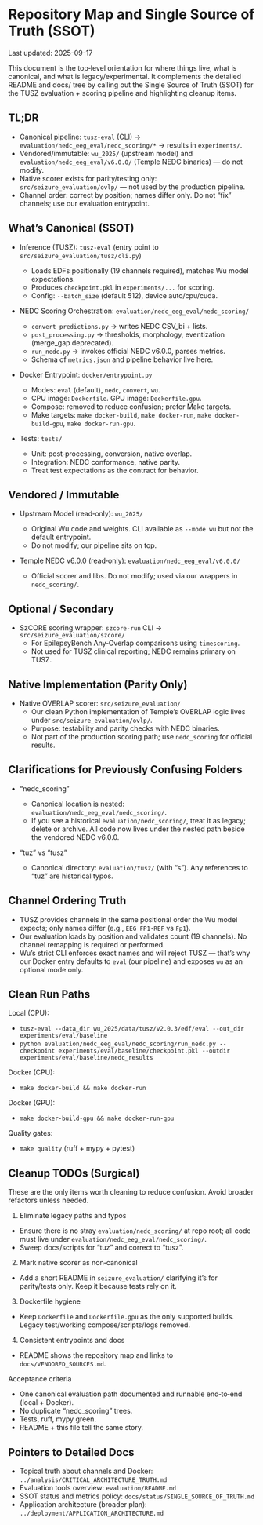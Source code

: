 # Repository Map and Single Source of Truth (SSOT)

Last updated: 2025-09-17

This document is the top‑level orientation for where things live, what is canonical, and what is legacy/experimental. It complements the detailed README and docs/ tree by calling out the Single Source of Truth (SSOT) for the TUSZ evaluation + scoring pipeline and highlighting cleanup items.

## TL;DR

- Canonical pipeline: `tusz-eval` (CLI) → `evaluation/nedc_eeg_eval/nedc_scoring/*` → results in `experiments/`.
- Vendored/immutable: `wu_2025/` (upstream model) and `evaluation/nedc_eeg_eval/v6.0.0/` (Temple NEDC binaries) — do not modify.
- Native scorer exists for parity/testing only: `src/seizure_evaluation/ovlp/` — not used by the production pipeline.
- Channel order: correct by position; names differ only. Do not “fix” channels; use our evaluation entrypoint.

## What’s Canonical (SSOT)

- Inference (TUSZ): `tusz-eval` (entry point to `src/seizure_evaluation/tusz/cli.py`)
  - Loads EDFs positionally (19 channels required), matches Wu model expectations.
  - Produces `checkpoint.pkl` in `experiments/...` for scoring.
  - Config: `--batch_size` (default 512), device auto/cpu/cuda.

- NEDC Scoring Orchestration: `evaluation/nedc_eeg_eval/nedc_scoring/`
  - `convert_predictions.py` → writes NEDC CSV_bi + lists.
  - `post_processing.py` → thresholds, morphology, eventization (merge_gap deprecated).
  - `run_nedc.py` → invokes official NEDC v6.0.0, parses metrics.
  - Schema of `metrics.json` and pipeline behavior live here.

- Docker Entrypoint: `docker/entrypoint.py`
  - Modes: `eval` (default), `nedc`, `convert`, `wu`.
  - CPU image: `Dockerfile`. GPU image: `Dockerfile.gpu`.
  - Compose: removed to reduce confusion; prefer Make targets.
  - Make targets: `make docker-build`, `make docker-run`, `make docker-build-gpu`, `make docker-run-gpu`.

- Tests: `tests/`
  - Unit: post‑processing, conversion, native overlap.
  - Integration: NEDC conformance, native parity.
  - Treat test expectations as the contract for behavior.

## Vendored / Immutable

- Upstream Model (read‑only): `wu_2025/`
  - Original Wu code and weights. CLI available as `--mode wu` but not the default entrypoint.
  - Do not modify; our pipeline sits on top.

- Temple NEDC v6.0.0 (read‑only): `evaluation/nedc_eeg_eval/v6.0.0/`
  - Official scorer and libs. Do not modify; used via our wrappers in `nedc_scoring/`.

## Optional / Secondary

- SzCORE scoring wrapper: `szcore-run` CLI → `src/seizure_evaluation/szcore/`
  - For EpilepsyBench Any‑Overlap comparisons using `timescoring`.
  - Not used for TUSZ clinical reporting; NEDC remains primary on TUSZ.

## Native Implementation (Parity Only)

- Native OVERLAP scorer: `src/seizure_evaluation/`
  - Our clean Python implementation of Temple’s OVERLAP logic lives under `src/seizure_evaluation/ovlp/`.
  - Purpose: testability and parity checks with NEDC binaries.
  - Not part of the production scoring path; use `nedc_scoring` for official results.

## Clarifications for Previously Confusing Folders

- “nedc_scoring”
  - Canonical location is nested: `evaluation/nedc_eeg_eval/nedc_scoring/`.
  - If you see a historical `evaluation/nedc_scoring/`, treat it as legacy; delete or archive. All code now lives under the nested path beside the vendored NEDC v6.0.0.

- “tuz” vs “tusz”
  - Canonical directory: `evaluation/tusz/` (with “s”). Any references to “tuz” are historical typos.

## Channel Ordering Truth

- TUSZ provides channels in the same positional order the Wu model expects; only names differ (e.g., `EEG FP1-REF` vs `Fp1`).
- Our evaluation loads by position and validates count (19 channels). No channel remapping is required or performed.
- Wu’s strict CLI enforces exact names and will reject TUSZ — that’s why our Docker entry defaults to `eval` (our pipeline) and exposes `wu` as an optional mode only.

## Clean Run Paths

Local (CPU):
- `tusz-eval --data_dir wu_2025/data/tusz/v2.0.3/edf/eval --out_dir experiments/eval/baseline`
- `python evaluation/nedc_eeg_eval/nedc_scoring/run_nedc.py --checkpoint experiments/eval/baseline/checkpoint.pkl --outdir experiments/eval/baseline/nedc_results`

Docker (CPU):
- `make docker-build && make docker-run`

Docker (GPU):
- `make docker-build-gpu && make docker-run-gpu`

Quality gates:
- `make quality` (ruff + mypy + pytest)

## Cleanup TODOs (Surgical)

These are the only items worth cleaning to reduce confusion. Avoid broader refactors unless needed.

1) Eliminate legacy paths and typos
- Ensure there is no stray `evaluation/nedc_scoring/` at repo root; all code must live under `evaluation/nedc_eeg_eval/nedc_scoring/`.
- Sweep docs/scripts for “tuz” and correct to “tusz”.

2) Mark native scorer as non‑canonical
- Add a short README in `seizure_evaluation/` clarifying it’s for parity/tests only. Keep it because tests rely on it.

3) Dockerfile hygiene
- Keep `Dockerfile` and `Dockerfile.gpu` as the only supported builds. Legacy test/working compose/scripts/logs removed.

4) Consistent entrypoints and docs
- README shows the repository map and links to `docs/VENDORED_SOURCES.md`.

Acceptance criteria
- One canonical evaluation path documented and runnable end‑to‑end (local + Docker).
- No duplicate “nedc_scoring” trees.
- Tests, ruff, mypy green.
- README + this file tell the same story.

## Pointers to Detailed Docs

- Topical truth about channels and Docker: `../analysis/CRITICAL_ARCHITECTURE_TRUTH.md`
- Evaluation tools overview: `evaluation/README.md`
- SSOT status and metrics policy: `docs/status/SINGLE_SOURCE_OF_TRUTH.md`
- Application architecture (broader plan): `../deployment/APPLICATION_ARCHITECTURE.md`
